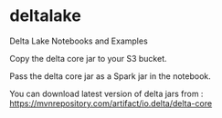 # deltalake
Delta Lake Notebooks and Examples

Copy the delta core jar to your S3 bucket.

Pass the delta core jar as a Spark jar in the notebook.

You can download latest version of delta jars from : https://mvnrepository.com/artifact/io.delta/delta-core
